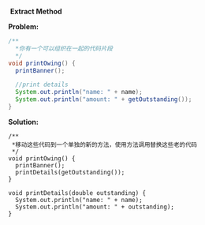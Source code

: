 ​                                     **Extract Method**

**Problem:**

```java
/**
  *你有一个可以组织在一起的代码片段
  */
void printOwing() {
  printBanner();

  //print details
  System.out.println("name: " + name);
  System.out.println("amount: " + getOutstanding());
}
```

**Solution:**

```
/**
 *移动这些代码到一个单独的新的方法，使用方法调用替换这些老的代码
 */ 
void printOwing() {
  printBanner();
  printDetails(getOutstanding());
}

void printDetails(double outstanding) {
  System.out.println("name: " + name);
  System.out.println("amount: " + outstanding);
}
```

